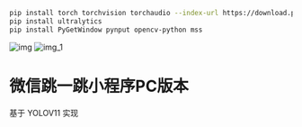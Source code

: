 ```bash
pip install torch torchvision torchaudio --index-url https://download.pytorch.org/whl/cu126
pip install ultralytics
pip install PyGetWindow pynput opencv-python mss
```

![img](https://github.com/user-attachments/assets/b730a743-4499-433d-9fe9-c00df8c5fa22)
![img_1](https://github.com/user-attachments/assets/efd22c89-d569-4e2d-8b25-babe31c0ec67)


# 微信跳一跳小程序PC版本
基于 YOLOV11 实现
